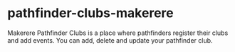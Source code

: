 # pathfinder-clubs-makerere
Makerere Pathfinder Clubs is a place where pathfinders register their clubs and add events. You can add, delete and update your pathfinder club.
